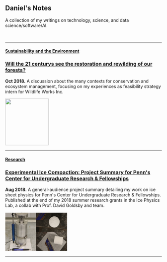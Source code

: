 


## Daniel's Notes

A collection of my writings on technology, science, and data science/software/AI. 

<br>

---

#### <ins> Sustainability and the Environment </ins>

### [Will the 21 centurys see the restoration and rewilding of our forests?](psr_redd_blog.md)

**Oct 2018.** A discussion about the many contexts for conservation and ecosystem management, focusing on my experiences as feasibility strategy intern for Wildlife Works Inc. 

<img src="images/redd_blog.png?raw=true" width="140" height="150"> 

---

#### <ins> Research </ins>

### [Experimental Ice Compaction: Project Summary for Penn's Center for Undergraduate Research & Fellowships](exp_ice_blog.md)
 
**Aug 2018.** A general-audience project summary detailing my work on ice sheet physics for Penn's Center for Undergraduate Research & Fellowships. Published at the end of my 2018 summer research grants in the Ice Physics Lab, a collab with Prof. David Goldsby and team. 
 
<img src="images/rig.png?raw=true" width="200" height="125">

---



